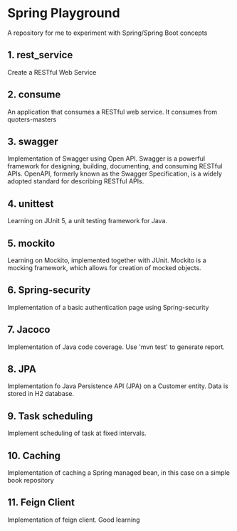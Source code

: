 # Spring Playground
A repository for me to experiment with Spring/Spring Boot concepts

## 1. rest_service
Create a RESTful Web Service

## 2. consume
An application that consumes a RESTful web service. It consumes from quoters-masters

## 3. swagger
Implementation of Swagger using Open API. Swagger is a powerful framework for designing, building, documenting, and consuming RESTful APIs. OpenAPI, formerly known as the Swagger Specification, is a widely adopted standard for describing RESTful APIs. 

## 4. unittest
Learning on JUnit 5, a unit testing framework for Java. 

## 5. mockito
Learning on Mockito, implemented together with JUnit. Mockito is a mocking framework, which allows for creation of mocked objects. 

## 6. Spring-security
Implementation of a basic authentication page using Spring-security 

## 7. Jacoco
Implementation of Java code coverage. Use 'mvn test' to generate report.

## 8. JPA
Implementation fo Java Persistence API (JPA) on a Customer entity. Data is stored in H2 database. 

## 9. Task scheduling
Implement scheduling of task at fixed intervals. 

## 10. Caching
Implementation of caching a Spring managed bean, in this case on a simple book repository

## 11. Feign Client
Implementation of feign client. Good learning




